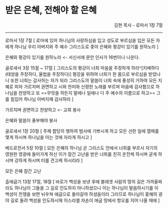 # 받은 은혜, 전해야 할 은혜
<p align="right">김현 목사 - 로마서 1장 7절</p>

----

로마서 1장 7절 [
로마에 있어 하나님의 사랑하심을 입고 성도로 부르심을 입은 모든 자에게 하나님 우리 아버지와 주 예수 그리스도로 좇아 은혜와 평강이 있기를 원하노라
]

은혜와 평강이 있기를 원하노라 <- 서신서에 문안 인사가 16번이나 나온다.

골로새서 3장 15절 ~ 17절 [
그리스도의 평강이 너희 마음을 주장하게 하라^[지배하다(태양을 주장하다, 율법을 주장하다)] 평강을 위하여 너희가 한 몸으로 부르심을 받았나니 또한 너희는 감사하는 자가 되라
그리스도의 말씀이 너희 속에 풍성히 거하여 모든 지혜로 피차 가르치며 권면하고 시와 찬미와 신령한 노래를 부르며 마음에 감사함으로 하나님을 찬양하고
또 ==무엇을 하든지 말에나 일에나 다 주 예수의 이름으로 하고== 그를 힘입어 하나님 아버지께 감사하라
]

가르치며 권면하고 찬양하고 <- 교회 봉사

은혜와 말씀이 풍부해야 봉사

골로새서 1장 20절 [
주께 합당히 행하여 범사에 기쁘시게 하고 모든 선한 일에 열매를 맺게 하시며 하나님을 아는 것에 자라게 하시고
]

베드로전서 5장 10절 [
모든 은혜의 하나님 곧 그리스도 안에서 너희를 부르사 자기의 영원한 영광에 들어가게 하신 이가 잠간 고난을 받은 너희를 친히 온전케 하시며 굳게 하시며 강하게 하시며 터를 견고케 하시리라
]

모든 은혜
잠간 고난

출애굽기 13장 17절, 18절 [
바로가 백성을 보낸 후에 블레셋 사람의 땅의 길은 가까울찌라도 하나님이 그들을 그 길로 인도하지 아니하셨으니 이는 하나님이 말씀하시기를 이 백성이 전쟁을 보면 뉘우쳐 애굽으로 돌아갈까 하셨음이라
그러므로 하나님이 홍해의 광야 길로 돌려 백성을 인도하시매 이스라엘 자손이 애굽 땅에서 항오를 지어 나올 때에
]


